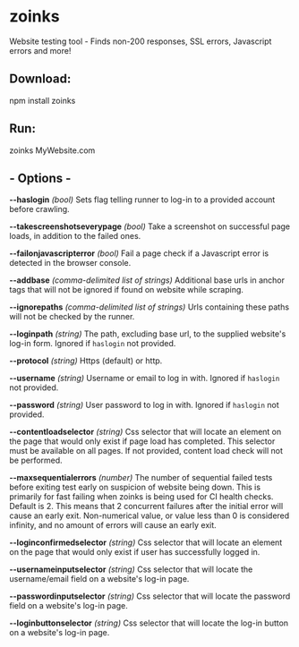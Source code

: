 # zoinks
Website testing tool - Finds non-200 responses, SSL errors, Javascript errors and more!

## Download:
npm install zoinks

## Run:
zoinks MyWebsite.com

## - Options -
**--haslogin** *(bool)* Sets flag telling runner to log-in to a provided account before crawling.

**--takescreenshotseverypage** *(bool)* Take a screenshot on successful page loads, in addition to the failed ones.

**--failonjavascripterror** *(bool)* Fail a page check if a Javascript error is detected in the browser console.

**--addbase** *(comma-delimited list of strings)* Additional base urls in anchor tags that will not be ignored if found on website while scraping.

**--ignorepaths** *(comma-delimited list of strings)* Urls containing these paths will not be checked by the runner.

**--loginpath** *(string)* The path, excluding base url, to the supplied website's log-in form. Ignored if `haslogin` not provided.

**--protocol** *(string)* Https (default) or http.

**--username** *(string)* Username or email to log in with. Ignored if `haslogin` not provided.

**--password** *(string)* User password to log in with. Ignored if `haslogin` not provided.

**--contentloadselector** *(string)* Css selector that will locate an element on the page that would only exist if page load has completed. This selector must be available on all pages. If not provided, content load check will not be performed.

**--maxsequentialerrors** *(number)* The number of sequential failed tests before exiting test early on suspicion of website being down. This is primarily for fast failing when zoinks is being used for CI health checks. Default is 2. This means that 2 concurrent failures after the initial error will cause an early exit. Non-numerical value, or value less than 0 is considered infinity, and no amount of errors will cause an early exit.

**--loginconfirmedselector** *(string)* Css selector that will locate an element on the page that would only exist if user has successfully logged in.

**--usernameinputselector** *(string)* Css selector that will locate the username/email field on a website's log-in page.

**--passwordinputselector** *(string)* Css selector that will locate the password field on a website's log-in page.

**--loginbuttonselector** *(string)* Css selector that will locate the log-in button on a website's log-in page.

